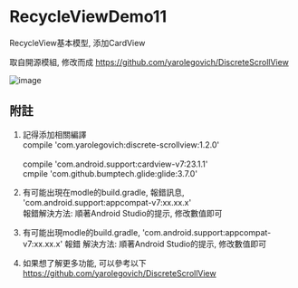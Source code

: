 # RecycleViewDemo11
RecycleView基本模型, 添加CardView

取自開源模組, 修改而成
https://github.com/yarolegovich/DiscreteScrollView


![image](http://i.imgur.com/IkmyOMn.jpg)  


附註
--------
1. 記得添加相關編譯                                          
compile 'com.yarolegovich:discrete-scrollview:1.2.0'                                          
compile 'com.android.support:cardview-v7:23.1.1'                                          
cmpile 'com.github.bumptech.glide:glide:3.7.0'

2. 有可能出現在modle的build.gradle, 報錯訊息, 'com.android.support:appcompat-v7:xx.xx.x'                                          
報錯解決方法: 順著Android Studio的提示, 修改數值即可

2. 有可能出現modle的build.gradle, 'com.android.support:appcompat-v7:xx.xx.x' 報錯
解決方法: 順著Android Studio的提示, 修改數值即可

3. 如果想了解更多功能, 可以參考以下
https://github.com/yarolegovich/DiscreteScrollView


